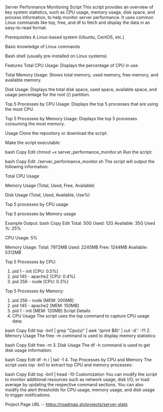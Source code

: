 Server Performance Monitoring Script
This script provides an overview of key system statistics, such as CPU usage, memory usage, disk space, and process information, to help monitor server performance. It uses common Linux commands like top, free, and df to fetch and display the data in an easy-to-read format.

Prerequisites
A Linux-based system (Ubuntu, CentOS, etc.)

Basic knowledge of Linux commands

Bash shell (usually pre-installed on Linux systems)

Features
Total CPU Usage: Displays the percentage of CPU in use.

Total Memory Usage: Shows total memory, used memory, free memory, and available memory.

Disk Usage: Displays the total disk space, used space, available space, and usage percentage for the root (/) partition.

Top 5 Processes by CPU Usage: Displays the top 5 processes that are using the most CPU.

Top 5 Processes by Memory Usage: Displays the top 5 processes consuming the most memory.

Usage
Clone the repository or download the script.

Make the script executable:

bash
Copy
Edit
chmod +x server_performance_monitor.sh
Run the script:

bash
Copy
Edit
./server_performance_monitor.sh
The script will output the following information:

Total CPU Usage

Memory Usage (Total, Used, Free, Available)

Disk Usage (Total, Used, Available, Use%)

Top 5 processes by CPU usage

Top 5 processes by Memory usage

Example Output:
bash
Copy
Edit
Total: 50G
Used: 12G
Available: 35G
Used %: 25%

CPU Usage: 5%

Memory Usage:
Total: 7972MB
Used: 2245MB
Free: 1244MB
Available: 5312MB

Top 5 Processes by CPU:
1. pid 1 - init [CPU: 0.5%]
2. pid 145 - apache2 [CPU: 0.4%]
3. pid 256 - node [CPU: 0.3%]

Top 5 Processes by Memory:
1. pid 256 - node [MEM: 200MB]
2. pid 145 - apache2 [MEM: 150MB]
3. pid 1 - init [MEM: 120MB]
Script Details
1. CPU Usage
The script uses the top command to capture CPU usage data:

bash
Copy
Edit
top -bn1 | grep "Cpu(s)" | awk '{print $8}' | cut -d'.' -f1
2. Memory Usage
The free -m command is used to display memory statistics:

bash
Copy
Edit
free -m
3. Disk Usage
The df -h command is used to get disk usage information:

bash
Copy
Edit
df -h / | tail -1
4. Top Processes by CPU and Memory
The script uses top -bn1 to extract top CPU and memory processes:

bash
Copy
Edit
top -bn1 | head -10
Customization
You can modify the script to monitor additional resources such as network usage, disk I/O, or load average by updating the respective command sections. You can also modify the alert thresholds for CPU usage, memory usage, and disk usage to trigger notifications.


Project Page URL :- https://roadmap.sh/projects/server-stats